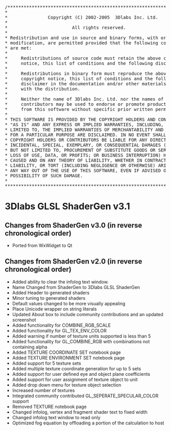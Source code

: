 <pre>
/************************************************************************
*                                                                       *
*               Copyright (C) 2002-2005  3Dlabs Inc. Ltd.               *
*                                                                       *
*                        All rights reserved.                           *
*                                                                       *
* Redistribution and use in source and binary forms, with or without    *
* modification, are permitted provided that the following conditions    *
* are met:                                                              *
*                                                                       *
*     Redistributions of source code must retain the above copyright    *
*     notice, this list of conditions and the following disclaimer.     *
*                                                                       *
*     Redistributions in binary form must reproduce the above           *
*     copyright notice, this list of conditions and the following       *
*     disclaimer in the documentation and/or other materials provided   *
*     with the distribution.                                            *
*                                                                       *
*     Neither the name of 3Dlabs Inc. Ltd. nor the names of its         *
*     contributors may be used to endorse or promote products derived   *
*     from this software without specific prior written permission.     *
*                                                                       *
* THIS SOFTWARE IS PROVIDED BY THE COPYRIGHT HOLDERS AND CONTRIBUTORS   *
* "AS IS" AND ANY EXPRESS OR IMPLIED WARRANTIES, INCLUDING, BUT NOT     *
* LIMITED TO, THE IMPLIED WARRANTIES OF MERCHANTABILITY AND FITNESS     *
* FOR A PARTICULAR PURPOSE ARE DISCLAIMED. IN NO EVENT SHALL THE        *
* COPYRIGHT HOLDERS OR CONTRIBUTORS BE LIABLE FOR ANY DIRECT, INDIRECT, *
* INCIDENTAL, SPECIAL, EXEMPLARY, OR CONSEQUENTIAL DAMAGES (INCLUDING,  *
* BUT NOT LIMITED TO, PROCUREMENT OF SUBSTITUTE GOODS OR SERVICES;      *
* LOSS OF USE, DATA, OR PROFITS; OR BUSINESS INTERRUPTION) HOWEVER      *
* CAUSED AND ON ANY THEORY OF LIABILITY, WHETHER IN CONTRACT, STRICT    *
* LIABILITY, OR TORT (INCLUDING NEGLIGENCE OR OTHERWISE) ARISING IN     *
* ANY WAY OUT OF THE USE OF THIS SOFTWARE, EVEN IF ADVISED OF THE       *
* POSSIBILITY OF SUCH DAMAGE.                                           *
*                                                                       *
************************************************************************/
</pre>


# 3Dlabs GLSL ShaderGen v3.1

## Changes from ShaderGen v3.0 (in reverse chronological order)

* Ported from WxWidget to Qt

## Changes from ShaderGen v2.0 (in reverse chronological order)

* Added ability to clear the infolog text window.
* Name Changed from ShaderGen to 3Dlabs GLSL ShaderGen
* Added Header to generated shaders
* Minor tuning to generated shaders
* Default values changed to be more visually appealing
* Place Unicode wrapper on string literals
* Updated About box to include community contributions and an updated screenshot
* Added functionality for COMBINE_RGB_SCALE
* Added functionality for GL_TEX_ENV_COLOR
* Added warning if number of texture units supported is less than 5
* Added functionality for GL_COMBINE_RGB with combinations not containing alpha
* Added TEXTURE COORDINATE SET notebook page
* Added TEXTURE ENVIRONMENT SET notebook page
* Added support for 5 texture sets
* Added multiple texture coordinate generation for up to 5 sets
* Added support for user defined eye and object plane coefficients
* Added support for user assignment of texture object to unit
* Added drop down menu for texture object selection
* Increased number of textures
* Integrated community contributed GL_SEPERATE_SPECULAR_COLOR support
* Removed TEXTURE notebook page
* Changed infolog, vertex and fragment shader text to fixed width
* Changed infolog text window to read only
* Optimized fog equation by offloading a portion of the calculation to host
